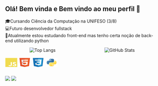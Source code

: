 ## Olá! Bem vinda e Bem vindo ao meu perfil 🎏

🎓Cursando Ciência da Computação na UNIFESO (3/8) <br>
💻Futuro desenvolvedor fullstack <br>
📖Atualmente estou estudando front-end mas tenho certa noção de back-end utilizando python <br>

<div style="display: flex; justify-content: space-around;">
    <img src="https://github-readme-stats.vercel.app/api/top-langs/?username=lucaslafin&layout=donut&theme=great-gatsby" alt="Top Langs" />
    <img src="https://github-readme-stats.vercel.app/api?username=lucaslafin&show_icons=true&theme=great-gatsby" alt="GitHub Stats" />
</div>

<div style="display: inline_block"><br>
  <img align="center" alt="Lucas-Js" height="30" width="40" src="https://raw.githubusercontent.com/devicons/devicon/master/icons/javascript/javascript-plain.svg">
  <img align="center" alt="Lucas-HTML" height="30" width="40" src="https://raw.githubusercontent.com/devicons/devicon/master/icons/html5/html5-original.svg">
  <img align="center" alt="Lucas-CSS" height="30" width="40" src="https://raw.githubusercontent.com/devicons/devicon/master/icons/css3/css3-original.svg">
  <img align="center" alt="Lucas-Python" height="30" width="40" src="https://raw.githubusercontent.com/devicons/devicon/master/icons/python/python-original.svg">

  ##

<div> 
  <a href = "mailto:lucasfrotte98@gmail.com"><img src="https://img.shields.io/badge/-Gmail-%23333?style=for-the-badge&logo=gmail&logoColor=white" target="_blank"></a>
  <a href="https://www.linkedin.com/in/lucas-lafin-81545532b/" target="_blank"><img src="https://img.shields.io/badge/-LinkedIn-%230077B5?style=for-the-badge&logo=linkedin&logoColor=white" target="_blank"></a>   
</div>
